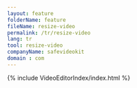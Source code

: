 ```yaml
---
layout: feature
folderName: feature
fileName: resize-video
permalink: /tr/resize-video
lang: tr
tool: resize-video
companyName: safevideokit
domain : com
---
```


{% include VideoEditorIndex/index.html %}

   